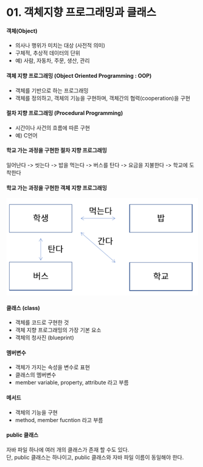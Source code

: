# 01. 객체지향 프로그래밍과 클래스
  
  
#### 객체(Object)  
* 의사나 행위가 미치는 대상 (사전적 의미)  
* 구체적, 추상적 데이터의 단위  
* 예) 사람, 자동차, 주문, 생산, 관리  
  
#### 객체 지향 프로그래밍 (Object Oriented Programming : OOP)  
* 객체를 기반으로 하는 프로그래밍  
* 객체를 정의하고, 객체의 기능을 구현하며, 객체간의 협력(cooperation)을 구현  

#### 절차 지향 프로그래밍 (Procedural Programming)  
* 시간이나 사건의 흐름에 따른 구현  
* 예) C언어  

#### 학교 가는 과정을 구현한 절차 지향 프로그래밍  
일어난다 -> 씻는다 -> 밥을 먹는다 -> 버스를 탄다 -> 요금을 지불한다 -> 학교에 도착한다  
#### 학교 가는 과정을 구현한 객체 지향 프로그래밍  
 ![chapter0501](./image/chapter0501.PNG)  
 
#### 클래스 (class)  
* 객체를 코드로 구현한 것  
* 객체 지향 프로그래밍의 가장 기본 요소  
* 객체의 청사진 (blueprint)  

#### 멤버변수   
* 객체가 가지는 속성을 변수로 표현  
* 클래스의 멤버변수  
* member variable, property, attribute 라고 부름  

#### 메서드  
* 객체의 기능을 구현  
* method, member fucntion 라고 부름

#### public 클래스  
자바 파일 하나에 여러 개의 클래스가 존재 할 수도 있다.  
단, public 클래스는 하나이고, public 클래스와 자바 파일 이름이 동일해야 한다.  
